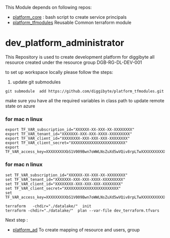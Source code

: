 This Module depends on following repos:  

- [platform_core](https://github.com/diggibyte/platform_core.git) : bash script to create service principals   
- [platform_tfmodules](https://github.com/diggibyte/platform_tfmodules.git)  Reusable Common terraform module 





# dev_platform_administrator
This Repository is used to create development platform for diggibyte
all resource created under the resource group DGB-RG-DL-DEV-001  



to set up workspace locally please follow the steps: 

1. update git submodules
``` 
git submodule  add https://github.com/diggibyte/platform_tfmodules.git
```

make sure you have all the required variables in class path to update remote state on azure 
### for mac n linux
```
export TF_VAR_subscription_id="XXXXXX-XX-XXX-XX-XXXXXXXX"
export TF_VAR_tenant_id="XXXXXXX-XXX-XXX-XXXX-XXXXXXXXX"
export TF_VAR_client_id="XXXXXXXX-XXX-XXX-XXX-XXXXXXXX"
export TF_VAR_client_secret="XXXXXXXXXXXXXXXXXXXXXXXX"
export TF_VAR_access_key=XXXXXXXXXbS1V009Bwn7oWWLNsZuXd5wVQiv8rpLTwXXXXXXXXXXXXXXdQ==
```

### for mac n linux
```
set TF_VAR_subscription_id="XXXXXX-XX-XXX-XX-XXXXXXXX"
set TF_VAR_tenant_id="XXXXXXX-XXX-XXX-XXXX-XXXXXXXXX"
set TF_VAR_client_id="XXXXXXXX-XXX-XXX-XXX-XXXXXXXX"
set TF_VAR_client_secret="XXXXXXXXXXXXXXXXXXXXXXXX"
set TF_VAR_access_key=XXXXXXXXXbS1V009Bwn7oWWLNsZuXd5wVQiv8rpLTwXXXXXXXXXXXXXXdQ==
```

```
terraform   -chdir="./datalake/"  init 
terraform -chdir="./datalake/"  plan --var-file dev_terraform.tfvars
```

Next step : 
- [platform_ad](https://github.com/diggibyte/platform_ad.git) To create mapping of resource and users, group   
